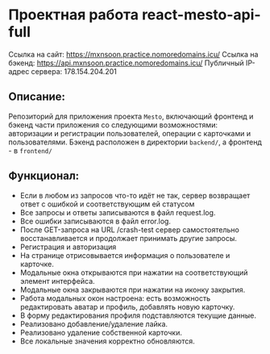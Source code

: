 # Проектная работа react-mesto-api-full

Ссылка на сайт: https://mxnsoon.practice.nomoredomains.icu/
Ссылка на бэкенд: https://api.mxnsoon.practice.nomoredomains.icu/
Публичный IP-адрес сервера: 178.154.204.201

## Описание:
Репозиторий для приложения проекта `Mesto`, включающий фронтенд и бэкенд части приложения со следующими возможностями: авторизации и регистрации пользователей, операции с карточками и пользователями. Бэкенд расположен в директории `backend/`, а фронтенд - в `frontend/`

## Функционал:
- Если в любом из запросов что-то идёт не так, сервер возвращает ответ с ошибкой и соответствующим ей статусом
- Все запросы и ответы записываются в файл request.log.
- Все ошибки записываются в файл error.log.
- После GET-запроса на URL /crash-test сервер самостоятельно восстанавливается и продолжает принимать другие запросы.
- Регистрация и авторизация
- На странице отрисовывается информация о пользователе и карточке.
- Модальные окна открываются при нажатии на соответствующий элемент интерфейса.
- Модальные окна закрываются при нажатии на иконку закрытия.
- Работа модальных окон настроена: есть возможность редактировать аватар и профиль, добавлять новую карточку.
- В форму редактирования профиля подставляются текущие данные.
- Реализовано добавление/удаление лайка.
- Реализовано удаление собственной карточки.
- Все локальные значения корректно обновляются.
  
